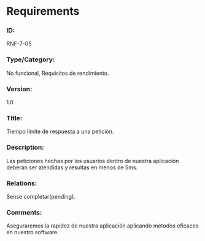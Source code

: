 # Requirements

### ID: 
RNF-7-05

### Type/Category:
No funcional, Requisitos de rendimiento.

### Version:
1.0

### Title: 
Tiempo límite de respuesta a una petición.

### Description: 
Las peticiones hechas por los usuarios dentro de nuestra aplicación deberán ser atendidas y resultas en menos de 5ms.
### Relations: 
Sense completar(pending).

### Comments: 
Aseguraremos la rapidez de nuestra aplicación aplicando métodos eficaces en nuestro software.